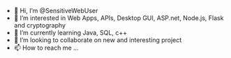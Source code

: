 - 👋 Hi, I’m @SensitiveWebUser
- 👀 I’m interested in Web Apps, APIs, Desktop GUI, ASP.net, Node.js, Flask and cryptography  
- 🌱 I’m currently learning Java, SQL, c++
- 💞️ I’m looking to collaborate on new and interesting project
- 📫 How to reach me ...

<!---
SensitiveWebUser/SensitiveWebUser is a ✨ special ✨ repository because its `README.md` (this file) appears on your GitHub profile.
You can click the Preview link to take a look at your changes.
--->
